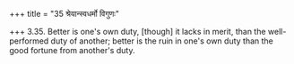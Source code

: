 +++
title = "35 श्रेयान्स्वधर्मो विगुणः"

+++
3.35. Better is one's own duty, \[though\] it lacks in merit, than the
well-performed duty of another; better is the ruin in one's own duty
than the good fortune from another's duty.
